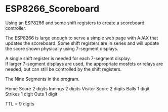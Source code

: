 # ESP8266_Scoreboard
Using an ESP8266 and some shift registers to create a scoreboard controller.

The ESP8266 is large enough to serve a simple web page with AJAX that updates the scoreboard.
Some shift registers are in series and will update the score shown physically using 7-segment displays.  

A single shift register is needed for each 7-segment display.  
If larger 7-segment displays are used, the appropriate mosfets or relays are needed, but can still be controlled by the shift registers.  

The Nine Segments in the program.

Home Score   2 digits
Innings     2 digits
Visitor Score 2 digits
Balls 1 digit
Strikes 1 digit
Outs  1 digit

TTL = 9 digits
